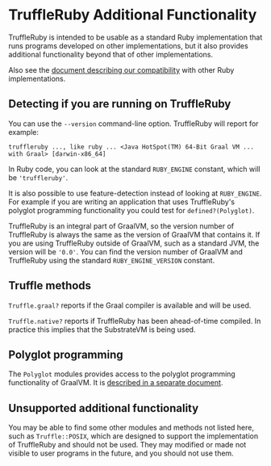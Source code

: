 # TruffleRuby Additional Functionality

TruffleRuby is intended to be usable as a standard Ruby implementation that runs
programs developed on other implementations, but it also provides additional
functionality beyond that of other implementations.

Also see the [document describing our compatibility](compatibility.md) with
other Ruby implementations.

## Detecting if you are running on TruffleRuby

You can use the `--version` command-line option. TruffleRuby will report for
example:

```
truffleruby ..., like ruby ... <Java HotSpot(TM) 64-Bit Graal VM ... with Graal> [darwin-x86_64]
```

In Ruby code, you can look at the standard `RUBY_ENGINE` constant, which will be
`'truffleruby'`.

It is also possible to use feature-detection instead of looking at
`RUBY_ENGINE`. For example if you are writing an application that uses
TruffleRuby's polyglot programming functionality you could test for
`defined?(Polyglot)`.

TruffleRuby is an integral part of GraalVM, so the version number of TruffleRuby
is always the same as the version of GraalVM that contains it. If you are using
TruffleRuby outside of GraalVM, such as a standard JVM, the version will be
`'0.0'`. You can find the version number of GraalVM and TruffleRuby using the
standard `RUBY_ENGINE_VERSION` constant.

## Truffle methods

`Truffle.graal?` reports if the Graal compiler is available and will be
used.

`Truffle.native?` reports if TruffleRuby has been ahead-of-time compiled.
In practice this implies that the SubstrateVM is being used.

## Polyglot programming

The `Polyglot` modules provides access to the polyglot programming
functionality of GraalVM. It is [described in a separate document](polyglot.md).

## Unsupported additional functionality

You may be able to find some other modules and methods not listed here, such as
`Truffle::POSIX`, which are designed to support the implementation of
TruffleRuby and should not be used. They may modified or made not visible to
user programs in the future, and you should not use them.
